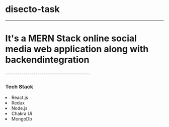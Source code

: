 # disecto-task
------------------------------------------
<h1>It's a MERN Stack online social media web application along with backendintegration</h1>
------------------------------------------
<h3>Tech Stack</h3>
<li>React.js</li>
<li>Redux</li>
<li>Node.js</li>
<li>Chakra Ui</li>
<li>MongoDb</li>

